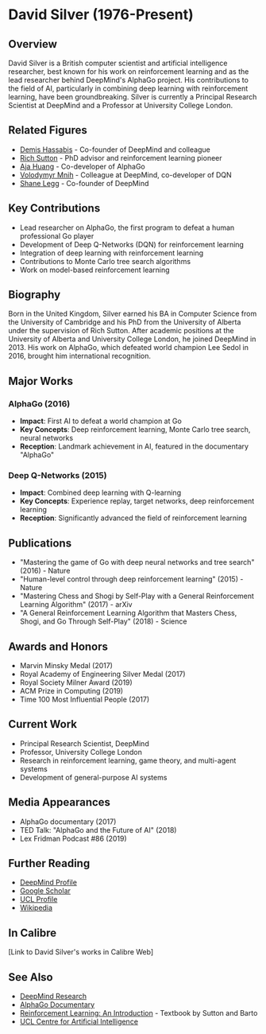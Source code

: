﻿# David Silver (1976-Present)

## Overview
David Silver is a British computer scientist and artificial intelligence researcher, best known for his work on reinforcement learning and as the lead researcher behind DeepMind's AlphaGo project. His contributions to the field of AI, particularly in combining deep learning with reinforcement learning, have been groundbreaking. Silver is currently a Principal Research Scientist at DeepMind and a Professor at University College London.

## Related Figures
- [Demis Hassabis](/ai/persons/demis_hassabis.md) - Co-founder of DeepMind and colleague
- [Rich Sutton](/ai/persons/rich_sutton.md) - PhD advisor and reinforcement learning pioneer
- [Aja Huang](/ai/persons/aja_huang.md) - Co-developer of AlphaGo
- [Volodymyr Mnih](/ai/persons/volodymyr_mnih.md) - Colleague at DeepMind, co-developer of DQN
- [Shane Legg](/ai/persons/shane_legg.md) - Co-founder of DeepMind

## Key Contributions
- Lead researcher on AlphaGo, the first program to defeat a human professional Go player
- Development of Deep Q-Networks (DQN) for reinforcement learning
- Integration of deep learning with reinforcement learning
- Contributions to Monte Carlo tree search algorithms
- Work on model-based reinforcement learning

## Biography
Born in the United Kingdom, Silver earned his BA in Computer Science from the University of Cambridge and his PhD from the University of Alberta under the supervision of Rich Sutton. After academic positions at the University of Alberta and University College London, he joined DeepMind in 2013. His work on AlphaGo, which defeated world champion Lee Sedol in 2016, brought him international recognition.

## Major Works
### AlphaGo (2016)
- **Impact**: First AI to defeat a world champion at Go
- **Key Concepts**: Deep reinforcement learning, Monte Carlo tree search, neural networks
- **Reception**: Landmark achievement in AI, featured in the documentary "AlphaGo"

### Deep Q-Networks (2015)
- **Impact**: Combined deep learning with Q-learning
- **Key Concepts**: Experience replay, target networks, deep reinforcement learning
- **Reception**: Significantly advanced the field of reinforcement learning

## Publications
- "Mastering the game of Go with deep neural networks and tree search" (2016) - Nature
- "Human-level control through deep reinforcement learning" (2015) - Nature
- "Mastering Chess and Shogi by Self-Play with a General Reinforcement Learning Algorithm" (2017) - arXiv
- "A General Reinforcement Learning Algorithm that Masters Chess, Shogi, and Go Through Self-Play" (2018) - Science

## Awards and Honors
- Marvin Minsky Medal (2017)
- Royal Academy of Engineering Silver Medal (2017)
- Royal Society Milner Award (2019)
- ACM Prize in Computing (2019)
- Time 100 Most Influential People (2017)

## Current Work
- Principal Research Scientist, DeepMind
- Professor, University College London
- Research in reinforcement learning, game theory, and multi-agent systems
- Development of general-purpose AI systems

## Media Appearances
- AlphaGo documentary (2017)
- TED Talk: "AlphaGo and the Future of AI" (2018)
- Lex Fridman Podcast #86 (2019)

## Further Reading
- [DeepMind Profile](https://www.deepmind.com/our-people/david-silver)
- [Google Scholar](https://scholar.google.com/citations?user=3ytHGJAAAAAJ)
- [UCL Profile](https://www.ucl.ac.uk/ai-centre/people/david-silver)
- [Wikipedia](https://en.wikipedia.org/wiki/David_Silver_(programmer))

## In Calibre
[Link to David Silver's works in Calibre Web]

## See Also
- [DeepMind Research](https://deepmind.com/research/)
- [AlphaGo Documentary](https://www.alphagomovie.com/)
- [Reinforcement Learning: An Introduction](http://incompleteideas.net/book/the-book-2nd.html) - Textbook by Sutton and Barto
- [UCL Centre for Artificial Intelligence](https://www.ucl.ac.uk/ai-centre/)

